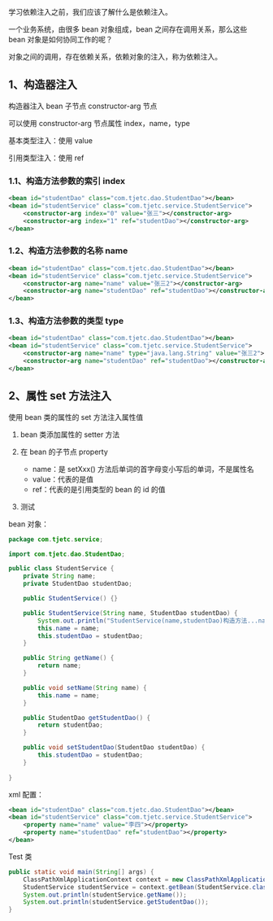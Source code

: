 学习依赖注入之前，我们应该了解什么是依赖注入。

一个业务系统，由很多 bean 对象组成，bean 之间存在调用关系，那么这些 bean 对象是如何协同工作的呢？

 对象之间的调用，存在依赖关系，依赖对象的注入，称为依赖注入。



## 1、构造器注入

构造器注入 bean 子节点 constructor-arg 节点

可以使用 constructor-arg 节点属性  index，name，type

基本类型注入：使用 value

引用类型注入：使用 ref

### 1.1、构造方法参数的索引 index

~~~xml
<bean id="studentDao" class="com.tjetc.dao.StudentDao"></bean>
<bean id="studentService" class="com.tjetc.service.StudentService">
	<constructor-arg index="0" value="张三"></constructor-arg>
	<constructor-arg index="1" ref="studentDao"></constructor-arg>
</bean>
~~~

### 1.2、构造方法参数的名称 name

~~~xml
<bean id="studentDao" class="com.tjetc.dao.StudentDao"></bean>
<bean id="studentService" class="com.tjetc.service.StudentService">
	<constructor-arg name="name" value="张三2"></constructor-arg>
	<constructor-arg name="studentDao" ref="studentDao"></constructor-arg>
</bean>
~~~

### 1.3、构造方法参数的类型 type

~~~xml
<bean id="studentDao" class="com.tjetc.dao.StudentDao"></bean>
<bean id="studentService" class="com.tjetc.service.StudentService">
	<constructor-arg name="name" type="java.lang.String" value="张三2"></constructor-arg>
	<constructor-arg name="studentDao" ref="studentDao"></constructor-arg>
</bean>
~~~



## 2、属性 set 方法注入

使用 bean 类的属性的 set 方法注入属性值

1. bean 类添加属性的 setter 方法

2. 在 bean 的子节点 property
   * name：是 setXxx() 方法后单词的首字母变小写后的单词，不是属性名
   * value：代表的是值
   * ref：代表的是引用类型的 bean 的 id 的值

3. 测试

bean 对象：

~~~java
package com.tjetc.service;

import com.tjetc.dao.StudentDao;

public class StudentService {
	private String name;
	private StudentDao studentDao;

	public StudentService() {}

	public StudentService(String name, StudentDao studentDao) {
		System.out.println("StudentService(name,studentDao)构造方法...name="+name+",studentDao="+studentDao);
		this.name = name;
		this.studentDao = studentDao;
	}

	public String getName() {
		return name;
	}

	public void setName(String name) {
		this.name = name;
	}

	public StudentDao getStudentDao() {
		return studentDao;
	}

	public void setStudentDao(StudentDao studentDao) {
		this.studentDao = studentDao;
	}
	
}
~~~

xml 配置：

~~~xml
<bean id="studentDao" class="com.tjetc.dao.StudentDao"></bean>
<bean id="studentService" class="com.tjetc.service.StudentService">
	<property name="name" value="李四"></property>
	<property name="studentDao" ref="studentDao"></property>
</bean>
~~~

Test 类

~~~java
public static void main(String[] args) {
    ClassPathXmlApplicationContext context = new ClassPathXmlApplicationContext("applicationContext.xml");
    StudentService studentService = context.getBean(StudentService.class);
    System.out.println(studentService.getName());
    System.out.println(studentService.getStudentDao());
}
~~~



















